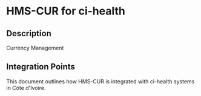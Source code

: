 # HMS-CUR for ci-health

## Description

Currency Management

## Integration Points

This document outlines how HMS-CUR is integrated with ci-health systems in Côte d'Ivoire.
